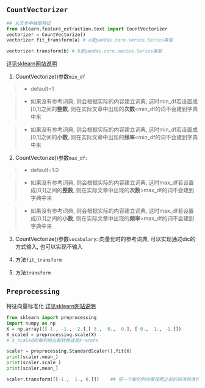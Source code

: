## `CountVectorizer`
```python
## 从文本中抽取特征
from sklearn.feature_extraction.text import CountVectorizer
vectorizer = CountVectorize()
vectorizer.fit_transform(a) # a是pandas.core.series.Series类型

vectorizer.transform(b) # b是pandas.core.series.Series类型

```
[详见sklearn网站说明](http://scikit-learn.org/stable/modules/generated/sklearn.feature_extraction.text.CountVectorizer.html)
1. CountVectorize()参数`min_df`
> - default=1

> - 如果没有参考词典, 则会根据实际的内容建立词典, 这时min_df若设置成[0,1]之间的**整数**, 则在实际文章中出现的**次数**<min_df的词不会建到字典中来

> - 如果没有参考词典, 则会根据实际的内容建立词典, 这时min_df若设置成[0,1]之间的**小数**, 则在实际文章中出现的**频率**<min_df的词不会建到字典中来

2. CountVectorize()参数`max_df`:
> - default=1.0

> - 如果没有参考词典, 则会根据实际的内容建立词典, 这时max_df若设置成[0,1]之间的**整数**, 则在实际文章中出现的**次数**>max_df的词不会建到字典中来

> - 如果没有参考词典, 则会根据实际的内容建立词典, 这时max_df若设置成[0,1]之间的**小数**, 则在实际文章中出现的**频率**>max_df的词不会建到字典中来

3. CountVectorize()参数`vocabulary`: 向量化时的参考词典, 可以实现通过dic的方式输入, 也可以实现不输入

4. 方法`fit_transform`

5. 方法`transform`


## `Preprocessing`
特征向量标准化
[详见sklearn网站说明](http://scikit-learn.org/stable/modules/preprocessing.html)
```python
from sklearn import preprocessing
import numpy as np
X = np.array([[ 1., -1.,  2.],[ 3.,  0.,  0.], [ 0.,  1., -1.]])
X_scaled = preprocessing.scale(X)
# X_scaled的每列特征都转换成其z-score

scaler = preprocessing.StandardScaler().fit(X)
print(scaler.mean_)
print(scaler.scale_)
print(scaler.mean_)

scaler.transform([[-1.,  1., 0.]])    ## 把一个新的列向量按照之前的标准标准化
```

